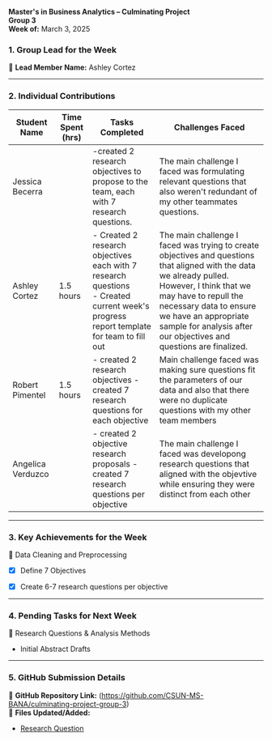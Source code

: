 

**Master's in Business Analytics – Culminating Project**  
**Group 3**  
**Week of:** March 3, 2025  

### 1. Group Lead for the Week
📌 **Lead Member Name:** Ashley Cortez

---

### 2. Individual Contributions
| **Student Name**  | **Time Spent (hrs)** | **Tasks Completed** | **Challenges Faced** |
|----------|----------|----------|----------|
| Jessica Becerra |  | -created 2 research objectives to propose to the team, each with 7 research questions. |The main challenge I faced was formulating relevant questions that also weren't redundant of my other teammates questions.|
| Ashley Cortez |1.5 hours |- Created 2 research objectives each with 7 research questions <br> - Created current week's progress report template for team to fill out | The main challenge I faced was trying to create objectives and questions that aligned with the data we already pulled. However, I think that we may have to repull the necessary data to ensure we have an appropriate sample for analysis after our objectives and questions are finalized. |
| Robert Pimentel | 1.5 hours |- created 2 research objectives - created 7 research questions for each objective | Main challenge faced was making sure questions fit the parameters of our data and also that there were no duplicate questions with my other team members |
| Angelica Verduzco | |- created 2 objective research proposals -created 7 research questions per objective |The main challenge I faced was developong research questions that aligned with the objevtive while ensuring they were distinct from each other |
---

### 3. Key Achievements for the Week

📌 Data Cleaning and Preprocessing
  - [x] Define 7 Objectives
  - [x] Create 6-7 research questions per objective

  

---

### 4. Pending Tasks for Next Week
📌 Research Questions & Analysis Methods
  - Initial Abstract Drafts

---

### 5. GitHub Submission Details
🔗 **GitHub Repository Link:** (https://github.com/CSUN-MS-BANA/culminating-project-group-3)  
📁 **Files Updated/Added:**  
-  [Research Question](https://github.com/CSUN-MS-BANA/culminating-project-group-3/blob/main/Week%205-6%20Deliverables/Group%203%20-%20Objectives%20and%20Research%20Questions.pdf)  
